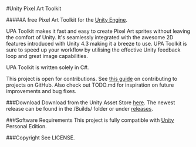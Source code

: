 #Unity Pixel Art Toolkit

#####A free Pixel Art Toolkit for the [Unity Engine](http://unity3d.com).

UPA Toolkit makes it fast and easy to create Pixel Art sprites without leaving the comfort of Unity. It's seamlessly integrated with the awesome 2D features introduced with Unity 4.3 making it a breeze to use. UPA Toolkit is sure to speed up your workflow by utilising the effective Unity feedback loop and great image capabilities.

UPA Toolkit is written solely in C#.

This project is open for contributions. See [this guide](https://guides.github.com/activities/contributing-to-open-source/) on contributing to projects on GitHub. Also check out TODO.md for inspiration on future improvements and bug fixes.

###Download
Download from the Unity Asset Store [here](http://u3d.as/aZ3).
The newest release can be found in the /Builds/ folder or under [releases](https://github.com/Brackeys/UPAToolkit/releases).

###Software Requirements
This project is fully compatible with [Unity](http://unity3d.com) Personal Edition.

###Copyright
See LICENSE.
